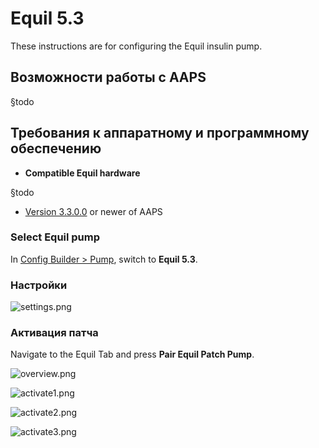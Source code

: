 # Equil 5.3

These instructions are for configuring the Equil insulin pump.

## Возможности работы с AAPS

§todo

## Требования к аппаратному и программному обеспечению
* **Compatible Equil hardware**

§todo

* [Version 3.3.0.0](#version3300) or newer of AAPS

### Select Equil pump

In [Config Builder > Pump](#Config-Builder-pump), switch to **Equil 5.3**.

### Настройки

![settings.png](../images/Equil/settings.png)

### Активация патча

Navigate to the Equil Tab and press **Pair Equil Patch Pump**.

![overview.png](../images/Equil/overview.png)

![activate1.png](../images/Equil/activate1.png)

![activate2.png](../images/Equil/activate2.png)

![activate3.png](../images/Equil/activate3.png)